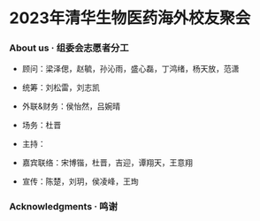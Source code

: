 # 2023年清华生物医药海外校友聚会

### About us · 组委会志愿者分工

- 顾问：梁泽偲，赵毓，孙沁雨，盛心磊，丁鸿绪，杨天放，范潇

- 统筹：刘松雷，刘志凯

- 外联&财务：侯怡然，吕婉晴

- 场务：杜晋

- 主持：

- 嘉宾联络：宋博锴，杜晋，吉迎，谭翔天，王意翔

- 宣传：陈楚，刘玥，侯凌峰，王珣
 
### Acknowledgments · 鸣谢

<!--
**biomed-reunion/biomed-reunion** is a ✨ _special_ ✨ repository because its `README.md` (this file) appears on your GitHub profile.

Here are some ideas to get you started:

- 🔭 I’m currently working on ...
- 🌱 I’m currently learning ...
- 👯 I’m looking to collaborate on ...
- 🤔 I’m looking for help with ...
- 💬 Ask me about ...
- 📫 How to reach me: ...
- 😄 Pronouns: ...
- ⚡ Fun fact: ...
-->
